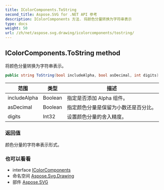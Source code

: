 ```yaml
---
title: IColorComponents.ToString
second_title: Aspose.SVG for .NET API 参考
description: IColorComponents 方法. 将颜色分量转换为字符串表示
type: docs
weight: 50
url: /zh/net/aspose.svg.drawing/icolorcomponents/tostring/
---
```

## IColorComponents.ToString method

将颜色分量转换为字符串表示。

```csharp
public string ToString(bool includeAlpha, bool asDecimal, int digits)
```

| 范围 | 类型 | 描述 |
| --- | --- | --- |
| includeAlpha | Boolean | 指定是否添加 Alpha 组件。 |
| asDecimal | Boolean | 指定颜色分量是保留为小数还是百分比。 |
| digits | Int32 | 设置颜色分量的舍入精度。 |

### 返回值

颜色分量的字符串表示形式。

### 也可以看看

* interface [IColorComponents](../)
* 命名空间 [Aspose.Svg.Drawing](../../icolorcomponents/)
* 部件 [Aspose.SVG](../../../)


